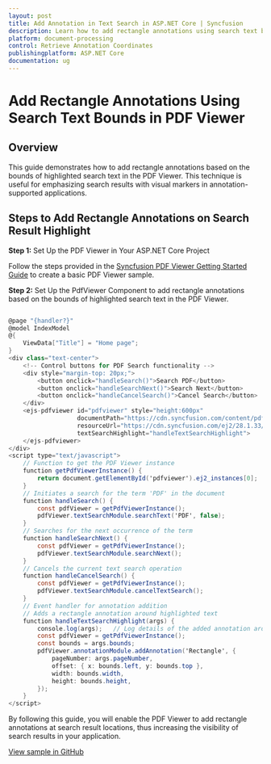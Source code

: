 ```yaml
---
layout: post
title: Add Annotation in Text Search in ASP.NET Core | Syncfusion
description: Learn how to add rectangle annotations using search text bounds in Syncfusion ASP.NET Core Pdfviewer component of Syncfusion Essential JS 2 and more.
platform: document-processing
control: Retrieve Annotation Coordinates
publishingplatform: ASP.NET Core
documentation: ug
---
```


# Add Rectangle Annotations Using Search Text Bounds in PDF Viewer

## Overview

This guide demonstrates how to add rectangle annotations based on the bounds of highlighted search text in the PDF Viewer. This technique is useful for emphasizing search results with visual markers in annotation-supported applications.

## Steps to Add Rectangle Annotations on Search Result Highlight

**Step 1:** Set Up the PDF Viewer in Your ASP.NET Core Project

Follow the steps provided in the [Syncfusion PDF Viewer Getting Started Guide](https://help.syncfusion.com/document-processing/pdf/pdf-viewer/asp-net-core/getting-started) to create a basic PDF Viewer sample.

**Step 2:** Set Up the PdfViewer Component to add rectangle annotations based on the bounds of highlighted search text in the PDF Viewer.


```cs

@page "{handler?}"
@model IndexModel
@{
    ViewData["Title"] = "Home page";
}
<div class="text-center">
    <!-- Control buttons for PDF Search functionality -->
    <div style="margin-top: 20px;">
        <button onclick="handleSearch()">Search PDF</button>
        <button onclick="handleSearchNext()">Search Next</button>
        <button onclick="handleCancelSearch()">Cancel Search</button>
    </div>
    <ejs-pdfviewer id="pdfviewer" style="height:600px"
                   documentPath="https://cdn.syncfusion.com/content/pdf/pdf-succinctly.pdf"
                   resourceUrl="https://cdn.syncfusion.com/ej2/28.1.33/dist/ej2-pdfviewer-lib"
                   textSearchHighlight="handleTextSearchHighlight">
    </ejs-pdfviewer>
</div>
<script type="text/javascript">
    // Function to get the PDF Viewer instance
    function getPdfViewerInstance() {
        return document.getElementById('pdfviewer').ej2_instances[0];
    }
    // Initiates a search for the term 'PDF' in the document
    function handleSearch() {
        const pdfViewer = getPdfViewerInstance();
        pdfViewer.textSearchModule.searchText('PDF', false);
    }
    // Searches for the next occurrence of the term
    function handleSearchNext() {
        const pdfViewer = getPdfViewerInstance();
        pdfViewer.textSearchModule.searchNext();
    }
    // Cancels the current text search operation
    function handleCancelSearch() {
        const pdfViewer = getPdfViewerInstance();
        pdfViewer.textSearchModule.cancelTextSearch();
    }
    // Event handler for annotation addition
    // Adds a rectangle annotation around highlighted text
    function handleTextSearchHighlight(args) {
        console.log(args);   // Log details of the added annotation around highlighted text
        const pdfViewer = getPdfViewerInstance();
        const bounds = args.bounds;
        pdfViewer.annotationModule.addAnnotation('Rectangle', {
            pageNumber: args.pageNumber,
            offset: { x: bounds.left, y: bounds.top },
            width: bounds.width,
            height: bounds.height,
        });
    }
</script>

```

By following this guide, you will enable the PDF Viewer to add rectangle annotations at search result locations, thus increasing the visibility of search results in your application.

[View sample in GitHub](https://github.com/SyncfusionExamples/asp-core-pdf-viewer-examples/tree/master/How%20to)
